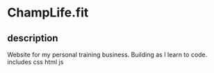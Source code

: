 # ChampLife.fit

## description

Website for my personal training business. Building as I learn to code. includes css html js
